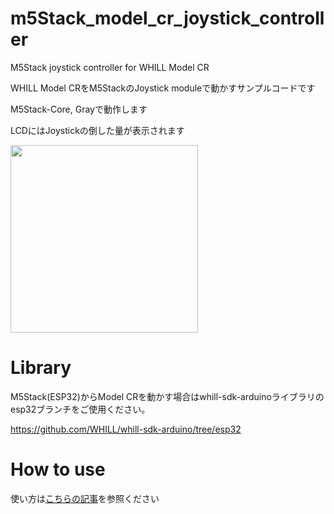 # m5Stack_model_cr_joystick_controller
M5Stack joystick controller for WHILL Model CR

WHILL Model CRをM5StackのJoystick moduleで動かすサンプルコードです

M5Stack-Core, Grayで動作します

LCDにはJoystickの倒した量が表示されます


<img src="https://user-images.githubusercontent.com/43918797/183228304-95499824-bbfd-4152-8f9d-b12717c69dd2.png" width="300px">

# Library
M5Stack(ESP32)からModel CRを動かす場合はwhill-sdk-arduinoライブラリのesp32ブランチをご使用ください。

https://github.com/WHILL/whill-sdk-arduino/tree/esp32

# How to use
使い方は[こちらの記事](https://qiita.com/KatsuShun89/items/5d18ba24622d3536520a)を参照ください

